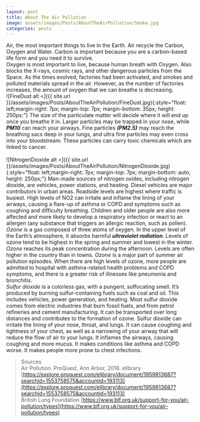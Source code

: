 ```yaml
---
layout: post
title: About The Air Pollution
image: assets/images/Posts/AboutTheAirPollution/Smoke.jpg
categories: posts
---
```


Air, the most important things to live in the Earth.
Air recycle the Carbon, Oxygen and Water. Carbon is important because you are a carbon-based life form and you need it to survive.
<br/>
Oxygen is most important to live, because human breath with Oxygen. Also blocks the X-rays, cosmic rays, and other dangerous particles from the Space.
As the times evolved, factories had been activated, and smokes and polluted materials spread in the air.
However, as the number of factories increases, the amount of oxygen that we can breathe is decreasing.
<br/>
![FineDust alt <]({{ site.url }}/assets/images/Posts/AboutTheAirPollution/FineDust.jpg){:style="float: left;margin-right: 7px; margin-top: 7px; margin-bottom: 35px; height: 250px;"}
The size of the particulate matter will decide where it will end up once you breathe it in.
Larger particles may be trapped in your nose, while ***PM10*** can reach your airways.
Fine particles ***(PM2.5)*** may reach the breathing sacs deep in your lungs, and ultra fine particles may even cross into your bloodstream.
These particles can carry toxic chemicals which are linked to cancer.
<br/>
<br/>
![NitrogenDioxide alt <]({{ site.url }}/assets/images/Posts/AboutTheAirPollution/NitrogenDioxide.jpg){:style="float: left;margin-right: 7px; margin-top: 7px; margin-bottom: auto; height: 250px;"}
Man-made sources of nitrogen oxides, including nitrogen dioxide, are vehicles, power stations, and heating.
Diesel vehicles are major contributors in urban areas. Roadside levels are highest where traffic is busiest.
High levels of NO2 can irritate and inflame the lining of your airways, causing a flare-up of asthma or COPD and symptoms such as coughing and difficulty breathing.
Children and older people are also more affected and more likely to develop a respiratory infection or react to an allergen (any substance that triggers an allergic reaction, such as pollen).
<br/>
_Ozone_ is a gas composed of three atoms of oxygen.
In the upper level of the Earth’s atmosphere, it absorbs harmful ***ultraviolet radiation***.
Levels of ozone tend to be highest in the spring and summer and lowest in the winter. _Ozone_ reaches its peak concentration during the afternoon.
Levels are often higher in the country than in towns. _Ozone_ is a major part of summer air pollution episodes.
When there are high levels of ozone, more people are admitted to hospital with asthma-related health problems and COPD symptoms, and there is a greater risk of illnesses like pneumonia and bronchitis.
<br/>
_Sulfur dioxide_ is a colorless gas, with a pungent, suffocating smell. It’s produced by burning sulfur-containing fuels such as coal and oil.
This includes vehicles, power generation, and heating. Most sulfur dioxide comes from electric industries that burn fossil fuels, and from petrol refineries and cement manufacturing.
It can be transported over long distances and contributes to the formation of ozone. Sulfur dioxide can irritate the lining of your nose, throat, and lungs.
It can cause coughing and tightness of your chest, as well as a narrowing of your airway that will reduce the flow of air to your lungs. It inflames the airways, causing coughing and more mucus.
It makes conditions like asthma and COPD worse. It makes people more prone to chest infections.
<br/>
>Sources<br/>
 Air Pollution. ProQuest, Ann Arbor, 2018. elibrary [https://explore.proquest.com/elibrary/document/1959813687?searchid=1553758575&accountid=193113](https://explore.proquest.com/elibrary/document/1959813687?searchid=1553758575&accountid=193113)<br/>
 British Lung Foundation [https://www.blf.org.uk/support-for-you/air-pollution/types](https://www.blf.org.uk/support-for-you/air-pollution/types)

 
<br />
